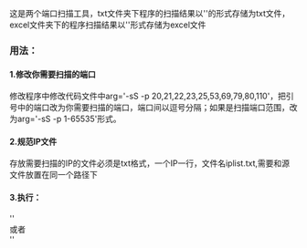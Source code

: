 这是两个端口扫描工具，txt文件夹下程序的扫描结果以'<ip : openport openport>'的形式存储为txt文件，excel文件夹下的程序扫描结果以'<ip openport  openport>'形式存储为excel文件
### 用法：
#### 1.修改你需要扫描的端口  
修改程序中修改代码文件中arg='-sS -p 20,21,22,23,25,53,69,79,80,110'，把引号中的端口改为你需要扫描的端口，端口间以逗号分隔；如果是扫描端口范围，改为arg='-sS -p 1-65535'形式。
#### 2.规范IP文件  
存放需要扫描的IP的文件必须是txt格式，一个IP一行，文件名iplist.txt,需要和源文件放置在同一个路径下
#### 3.执行：
'<python portscan_excel.py>'  
或者  
'<python portscan_excel.py>'
